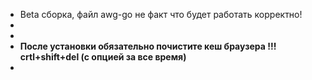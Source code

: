 + Beta сборка, файл awg-go не факт что будет работать корректно!
+
+
+ **После установки обязательно почистите кеш браузера !!! crtl+shift+del (с опцией за все время)**
+

